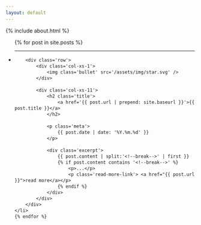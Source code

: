 ```yaml
---
layout: default 
---
```


{% include about.html %}

<ul class='posts list-unstyled'>
    {% for post in site.posts %}
    <li class='post'>
        <hr />

        <div class='row'>
            <div class='col-xs-1'>
                <img class='bullet' src='/assets/img/star.svg' />
            </div>

            <div class='col-xs-11'>
                <h2 class='title'>
                    <a href='{{ post.url | prepend: site.baseurl }}'>{{ post.title }}</a>
                </h2>

                <p class='meta'>
                    {{ post.date | date: '%Y.%m.%d' }}
                </p>

                <div class='excerpt'>
                    {{ post.content | split:'<!--break-->' | first }}
                    {% if post.content contains '<!--break-->' %}
                        <p>...</p>
                        <p class='read-more-link'> <a href="{{ post.url }}">read more</a></p>
                    {% endif %}
                </div>
            </div>
        </div>
    </li>
    {% endfor %}
</ul>